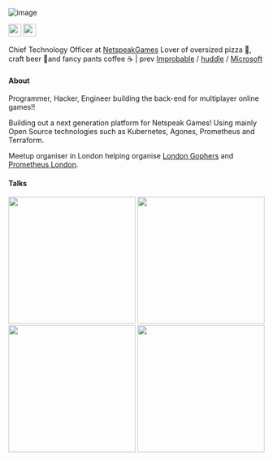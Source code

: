 ![image](https://user-images.githubusercontent.com/156558/160254911-09ea1bbe-cdac-46ba-a704-f86688816ac7.png)

<p><a href="https://www.twitter.com/domgreen"><img src="https://img.shields.io/badge/twitter-%231DA1F2.svg?&style=for-the-badge&logo=twitter&logoColor=white" height=25></a> <a href="https://www.linkedin.com/in/dominicgreen"><img src="https://img.shields.io/badge/linkedin-%230077B5.svg?&style=for-the-badge&logo=linkedin&logoColor=white" height=25></a></p>

Chief Technology Officer at [NetspeakGames](https://github.com/netspeakgames) Lover of oversized pizza 🍕, craft beer 🍺and fancy pants coffee ☕ | prev [Improbable](https://github.com/improbableio) / [huddle](https://github.com/huddle) / [Microsoft](https://github.com/microsoft/)


#### About

Programmer, Hacker, Engineer building the back-end for multiplayer online games!!

Building out a next generation platform for Netspeak Games! Using mainly Open Source technologies such as Kubernetes, Agones, Prometheus and Terraform.

Meetup organiser in London helping organise [London Gophers](https://www.meetup.com/LondonGophers/) and [Prometheus London](https://www.meetup.com/Prometheus-London/).

#### Talks

<p float="left">
  <a href="https://www.youtube.com/watch?v=VH5aXYO6f3o" ><img src="https://user-images.githubusercontent.com/156558/160254615-cd98746a-b2e6-43a8-b8dd-6a4d3ca81add.png" width="250" /></a>
  <a href="https://www.youtube.com/watch?v=UUtAGyGN7Sk" ><img src="https://user-images.githubusercontent.com/156558/160254588-ef3a278f-ec1b-481b-abc8-30f743c56e4c.png" width="250" /></a>
  <a href="https://www.youtube.com/watch?v=m0JgWlTc60Q" ><img src="https://user-images.githubusercontent.com/156558/160254555-f670979a-0622-4fca-ae7b-f30d9eb99cdc.png" width="250" /></a>
  <a href="https://www.youtube.com/watch?v=HWyBdB-l6fo" ><img src="https://user-images.githubusercontent.com/156558/160254431-c6dab05e-206f-427b-a638-9e0ee5acb7f1.png" width="250" /></a>
</p>
